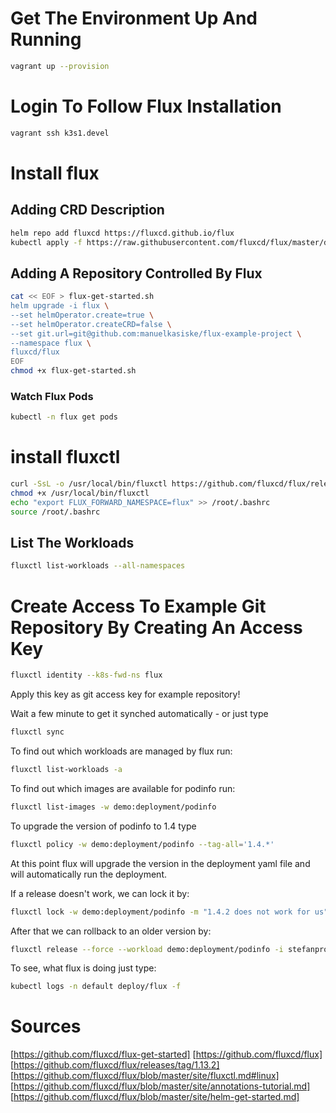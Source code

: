 # Get The Environment Up And Running
```sh
vagrant up --provision
```

# Login To Follow Flux Installation
```sh
vagrant ssh k3s1.devel
```

# Install flux


## Adding CRD Description

```sh
helm repo add fluxcd https://fluxcd.github.io/flux
kubectl apply -f https://raw.githubusercontent.com/fluxcd/flux/master/deploy-helm/flux-helm-release-crd.yaml
```

## Adding A Repository Controlled By Flux
```sh
cat << EOF > flux-get-started.sh
helm upgrade -i flux \
--set helmOperator.create=true \
--set helmOperator.createCRD=false \
--set git.url=git@github.com:manuelkasiske/flux-example-project \
--namespace flux \
fluxcd/flux
EOF
chmod +x flux-get-started.sh
```

### Watch Flux Pods
```sh
kubectl -n flux get pods
```

# install fluxctl
```sh
curl -SsL -o /usr/local/bin/fluxctl https://github.com/fluxcd/flux/releases/download/1.13.2/fluxctl_linux_amd64
chmod +x /usr/local/bin/fluxctl
echo "export FLUX_FORWARD_NAMESPACE=flux" >> /root/.bashrc
source /root/.bashrc
```

## List The Workloads
```sh
fluxctl list-workloads --all-namespaces
```

# Create Access To Example Git Repository By Creating An Access Key
```sh
fluxctl identity --k8s-fwd-ns flux
```
Apply this key as git access key for example repository!


Wait a few minute to get it synched automatically - or just type 

```sh
fluxctl sync
```

To find out which workloads are managed by flux run:

```sh
fluxctl list-workloads -a
```

To find out which images are available for podinfo run:

```sh
fluxctl list-images -w demo:deployment/podinfo
```

To upgrade the version of podinfo to 1.4 type 
```sh
fluxctl policy -w demo:deployment/podinfo --tag-all='1.4.*'
```

At this point flux will upgrade the version in the deployment yaml file and will 
automatically run the deployment.

If a release doesn't work, we can lock it by:
```sh
fluxctl lock -w demo:deployment/podinfo -m "1.4.2 does not work for us"
```

After that we can rollback to an older version by:
```sh
fluxctl release --force --workload demo:deployment/podinfo -i stefanprodan/podinfo:1.4.1
```

To see, what flux is doing just type:
```sh
kubectl logs -n default deploy/flux -f
```

# Sources

[https://github.com/fluxcd/flux-get-started]
[https://github.com/fluxcd/flux]
[https://github.com/fluxcd/flux/releases/tag/1.13.2]
[https://github.com/fluxcd/flux/blob/master/site/fluxctl.md#linux]
[https://github.com/fluxcd/flux/blob/master/site/annotations-tutorial.md]
[https://github.com/fluxcd/flux/blob/master/site/helm-get-started.md]

